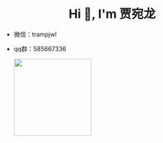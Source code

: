 <h1 align="center">Hi 👋, I'm 贾宛龙</h1>

- 微信：trampjwl

- qq群：585667336




  <img height="180em" src="https://github-readme-stats-eight-theta.vercel.app/api?username=jiawanlong&show_icons=true&theme=algolia&include_all_commits=true&count_private=true"/>

